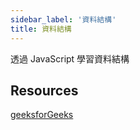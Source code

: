 ```yaml
---
sidebar_label: '資料結構'
title: 資料結構
---
```


透過 JavaScript 學習資料結構

## Resources

[geeksforGeeks](https://www.geeksforgeeks.org/data-structures/?ref=lbp)

